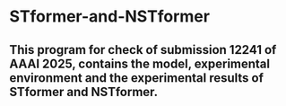 # STformer-and-NSTformer

## This program for check of submission 12241 of AAAI 2025, contains the model, experimental environment and the experimental results of STformer and NSTformer.
